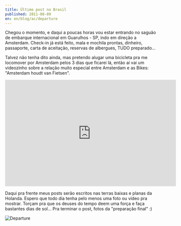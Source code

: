 ```yaml
---
title: Último post no Brasil
published: 2011-08-09
en: en/blog/ac/departure
---
```


Chegou o momento, e daqui a poucas horas vou estar entrando no saguão de embarque internacional em Guarulhos - SP, indo em direção a Amsterdam.
Check-in já está feito, mala e mochila prontas, dinheiro, passaporte, carta de aceitação, reservas de albergues, TUDO preparado...

Talvez não tenha dito ainda, mas pretendo alugar uma bicicleta pra me locomover por Amsterdam pelos 3 dias que ficarei lá,
então aí vai um videozinho sobre a relação muito especial entre Amsterdam e as Bikes: "Amsterdam houdt van Fietsen".

<iframe width="560" height="349" src="http://www.youtube.com/embed/EOkqTDdtlc4?rel=0" frameborder="0" allowfullscreen></iframe>

Daqui pra frente meus posts serão escritos nas terras baixas e planas da Holanda.
Espero que todo dia tenha pelo menos uma foto ou vídeo pra mostrar.
Torçam pra que os deuses do tempo deem uma força e faça bastantes dias de sol...
Pra terminar o post, fotos da "preparação final" :)

![Departure](/files/imgs/2011-08_depart.jpg)

